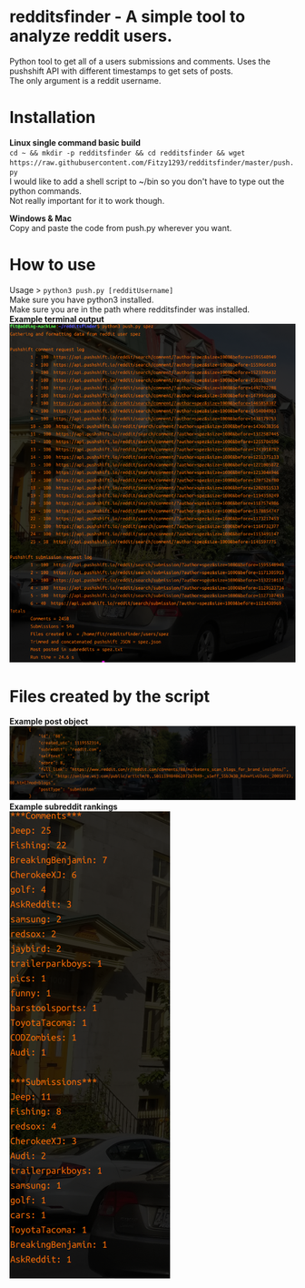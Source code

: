 # redditsfinder - A simple tool to analyze reddit users. 
Python tool to get all of a users submissions and comments. Uses the pushshift API with different timestamps to get sets of posts. \
The only argument is a reddit username. 

# Installation 
**Linux single command basic build**\
`cd ~ && mkdir -p redditsfinder && cd redditsfinder && wget https://raw.githubusercontent.com/Fitzy1293/redditsfinder/master/push.py`\
I would like to add a shell script to ~/bin so you don't have to type out the python commands.\
Not really important for it to work though.

**Windows & Mac**\
Copy and paste the code from push.py wherever you want. 





# How to use
Usage > `python3 push.py [redditUsername]` \
Make sure you have python3 installed.\
Make sure you are in the path where redditsfinder was installed. \
**Example terminal output**\
![Alt text](runScript.png?raw=true "Optional Title")

# Files created by the script
**Example post object**
![Alt text](genericObject.png?raw=true "Optional Title") \
**Example subreddit rankings**\
![Alt text](rank.png?raw=true "Optional Title")

